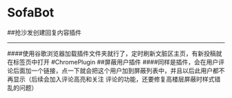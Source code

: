 # SofaBot
##抢沙发创建回复内容插件
***
####使用谷歌浏览器加载插件文件夹就行了，定时刷新文脏区主页，有新投稿就在标签页中打开 
#ChromePlugin
##屏蔽用户插件
####同样是插件，会在用户评论后面加一个链接，点一下就会把这个用户加到屏蔽列表中，并且以后此用户都不再显示（后续会加入评论高亮和关注
评论的功能，还要修复高楼层屏蔽时样式错乱的问题）
